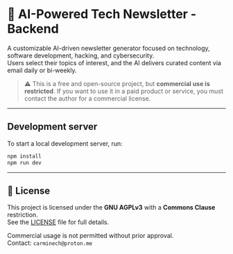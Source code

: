 # 📨 AI-Powered Tech Newsletter - Backend

A customizable AI-driven newsletter generator focused on technology, software development, hacking, and cybersecurity.  
Users select their topics of interest, and the AI delivers curated content via email daily or bi-weekly.

> ⚠️ This is a free and open-source project, but **commercial use is restricted**.
> If you want to use it in a paid product or service, you must contact the author for a commercial license.
---

## Development server

To start a local development server, run:

```bash
npm install
npm run dev
```

---

## 📄 License

This project is licensed under the **GNU AGPLv3** with a **Commons Clause** restriction.  
See the [LICENSE](./LICENSE) file for full details.

Commercial usage is not permitted without prior approval.  
Contact: `carminech@proton.me`